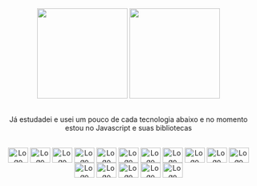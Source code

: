 ##

<div align='center'>
  <img height='180em' src='https://github-readme-stats.vercel.app/api?username=gabrielaraujo3&count_private=true&include_all_commits=true&show_icons=true&border_radius=20&theme=tokyonight&bg_color=DEG,000000,434454&title_color=ffffff&text_color=ffffff&icon_color=ffffff'/>
  <img height='180em' src='https://github-readme-stats.vercel.app/api/top-langs?username=gabrielaraujo3&layout=compact&border_radius=20&theme=tokyonight&bg_color=DEG,434454,000000&title_color=ffffff&text_color=ffffff'/>

##

Já estudadei e usei um pouco de cada tecnologia abaixo e no momento estou no Javascript e suas bibliotecas

</div>
<div align='center' style='display: inline_block'><br>
  <img align='center' alt='Logo Python' height='30' width='40' src='https://cdn.jsdelivr.net/gh/devicons/devicon/icons/python/python-original.svg'>
  <img align='center' alt='Logo Django' height='30' width='40' src='https://cdn.jsdelivr.net/gh/devicons/devicon/icons/django/django-plain.svg'>
  <img align='center' alt='Logo Numpy' height='30' width='40' src='https://cdn.jsdelivr.net/gh/devicons/devicon/icons/numpy/numpy-original.svg'>
  <img align='center' alt='Logo Pandas' height='30' width='40' src='https://cdn.jsdelivr.net/gh/devicons/devicon/icons/pandas/pandas-original.svg'>
  <img align='center' alt='Logo HTML5' height='30' width='40' src='https://cdn.jsdelivr.net/gh/devicons/devicon/icons/html5/html5-original.svg'>
  <img align='center' alt='Logo CSS3' height='30' width='40' src='https://cdn.jsdelivr.net/gh/devicons/devicon/icons/css3/css3-original.svg'>
  <img align='center' alt='Logo Sass' height='30' width='40' src='https://cdn.jsdelivr.net/gh/devicons/devicon/icons/sass/sass-original.svg'>
  <img align='center' alt='Logo Javascript' height='30' width='40' src='https://cdn.jsdelivr.net/gh/devicons/devicon/icons/javascript/javascript-original.svg'>
  <img align='center' alt='Logo Typescript' height='30' width='40' src='https://cdn.jsdelivr.net/gh/devicons/devicon/icons/typescript/typescript-original.svg'>
  <img align='center' alt='Logo React' height='30' width='40' src='https://cdn.jsdelivr.net/gh/devicons/devicon/icons/react/react-original.svg'>
  <img align='center' alt='Logo Nodejs' height='30' width='40' src='https://cdn.jsdelivr.net/gh/devicons/devicon/icons/nodejs/nodejs-original.svg'>
  <img align='center' alt='Logo Git' height='30' width='40' src='https://cdn.jsdelivr.net/gh/devicons/devicon/icons/git/git-original.svg'>
  <img align='center' alt='Logo Mysql' height='30' width='40' src='https://cdn.jsdelivr.net/gh/devicons/devicon/icons/mysql/mysql-original.svg'>
  <img align='center' alt='Logo Postgresql' height='30' width='40' src='https://cdn.jsdelivr.net/gh/devicons/devicon/icons/postgresql/postgresql-original.svg'>
  <img align='center' alt='Logo Sqlite' height='30' width='40' src='https://cdn.jsdelivr.net/gh/devicons/devicon/icons/sqlite/sqlite-original.svg'>
  <img align='center' alt='Logo Vscode' height='30' width='40' src='https://cdn.jsdelivr.net/gh/devicons/devicon/icons/vscode/vscode-original.svg'>
</div>
